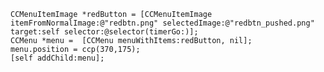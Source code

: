 
<pre><code>CCMenuItemImage *redButton = [CCMenuItemImage itemFromNormalImage:@&quot;redbtn.png&quot; selectedImage:@&quot;redbtn_pushed.png&quot; target:self selector:@selector(timerGo:)];
CCMenu *menu =  [CCMenu menuWithItems:redButton, nil];
menu.position = ccp(370,175);
[self addChild:menu];</code></pre>
&nbsp;